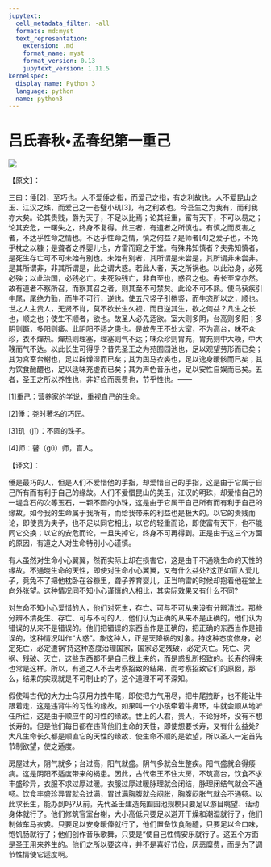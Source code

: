 ```yaml
---
jupytext:
  cell_metadata_filter: -all
  formats: md:myst
  text_representation:
    extension: .md
    format_name: myst
    format_version: 0.13
    jupytext_version: 1.11.5
kernelspec:
  display_name: Python 3
  language: python
  name: python3
---
```

# 吕氏春秋&#8226;孟春纪第一重己

![](image/cover.jpg)

【原文】：

三曰：倕[2]，至巧也。人不爱倕之指，而爱己之指，有之利故也。人不爱昆山之玉、江汉之珠，而爱己之一苍璧小玑[3]，有之利故也。今吾生之为我有，而利我亦大矣。论其贵贱，爵为天子，不足以比焉；论其轻重，富有天下，不可以易之；论其安危，一曙失之，终身不复得。此三者，有道者之所慎也。有慎之而反害之者，不达乎性命之情也。不达乎性命之情，慎之何益？是师者[4]之爱子也，不免乎枕之以糠；是聋者之养婴儿也，方雷而窥之于堂。有殊弗知慎者？夫弗知慎者，是死生存亡可不可未始有别也。未始有别者，其所谓是未尝是，其所谓非未尝非。是其所谓非，非其所谓是，此之谓大惑。若此人者，天之所祸也。以此治身，必死必殃；以此治国，必残必亡。夫死殃残亡，非自至也，惑召之也。寿长至常亦然。故有道者不察所召，而察其召之者，则其至不可禁矣。此论不可不熟。使乌获疾引牛尾，尾绝力勯，而牛不可行，逆也。使五尺竖子引棬竖，而牛恣所以之，顺也。世之人主贵人，无贤不肖，莫不欲长生久视，而日逆其生，欲之何益？凡生之长也，顺之也；使生不顺者，欲也。故圣人必先适欲。室大则多阴，台高则多阳；多阴则蹶，多阳则痿。此阴阳不适之患也。是故先王不处大室，不为高台，味不众珍，衣不燀热。燀热则理塞，理塞则气不达；味众珍则胃充，胃充则中大鞔，中大鞔而气不达。以此长生可得乎？昔先圣王之为苑囿园池也，足以观望劳形而已矣；其为宫室台榭也，足以辟燥湿而已矣；其为舆马衣裘也，足以逸身暖骸而已矣；其为饮食酏醴也，足以适味充虚而已矣；其为声色音乐也，足以安性自娱而已矣。五者，圣王之所以养性也，非好俭而恶费也，节乎性也。——

[1]重己：营养家的学说，重视自己的生命。

[2]倕：尧时著名的巧匠。

[3]玑（jī）：不圆的珠子。

[4]师：瞽（gǔ）师，盲人。

【译文】：

倕是最巧的人，但是人们不爱惜他的手指，却爱惜自己的手指，这是由于它属于自己所有而有利于自己的缘故。人们不爱惜昆山的美玉，江汉的明珠，却爱惜自己的一堤含石的次等玉石，一颗不圆的小珠，这是由于它属干自己所有而有利于自己的缘故。如今我的生命属于我所有，而给我带来的利益也是极大的。以它的贵贱而论，即使贵为夫子，也不足以同它相比，以它的轻重而论，即使富有天下，也不能同它交换；以它的安危而论，一旦失掉它，终身不可再得到。正是由于这三个方面的原因，有道之人对生命特别小心谨慎。

有人虽然对生命小心翼翼，然而实际上却在损害它，这是由干不通晓生命的天性的缘故。不通晓生命的天性，即使对生命小心翼翼，又有什么益处?这正如盲人爱儿子，竟免不了把他枕卧在谷糠里，聋子养育婴儿，正当响雷的时候却抱着他在堂上向外张望。这种情况同不知小心谨慎的人相比，其实际效果又有什么不同?

对生命不知小心爱惜的人，他们对死生，存亡、可与不可从来没有分辨清过。那些分辨不清死生、存亡、可与不可的人，他们认为正确的从来不是正确的，他们认为错误的从来不是错误的。他们把错误的东西当作是正确的，把正确的东西当作是错误的，这种情况叫作“大惑”。象这种人，正是天降祸的对象。持这种态度修身，必定死亡，必定遭祸’持这种态度治理国家，国家必定残破，必定灭亡。死亡、灾祸、残破、灭亡，这些东西都不是自己找上来的，而是惑乱所招致的。长寿的得来也常是这样。所以，有道之人不去考察招致的结果，而考察招致它们的原囡，那么，结果的实现就是不可制止的了。这个道理不可不深知。

假使叫古代的大力士乌获用力拽牛尾，即使把力气用尽，把牛尾拽断，也不能让牛跟着走，这是违背牛的习性的缘故。如果叫一个小孩牵着牛鼻环，牛就会顺从地听任所往，这是由于顺应牛的习性的缘故。世上的人君，贵人，不论好坏，没有不想长寿的。但是他们每日都在违背他们生命的天性，即使想要长寿，又有什么益处?大凡生命长久都是顺直它的天性的缘故．使生命不顺的是欲望，所以圣人一定首先节制欲望，使之适度。

房屋过大，阴气就多；台过高，阳气就盛。阴气多就会生整疾。阳气盛就会得痿病。这是阴阳不适度带来的祸患。因此，古代帝王不住大房，不筑高台，饮食不求丰盛珍异，衣服不求过厚过暖。衣服过厚过暖脉理就会闭结，脉理闭结气就会不通畅。饮食丰盛珍异胃就会过满，胃过满胸腹就会闷胀，胸腹闷胀气就会不通畅。以此求长生，能办到吗?从前，先代圣壬建造苑囿园池规模只要足以游目眺望、话动身体就行了。他们修筑官室台榭，大小高低只要足以避开干燥和潮湿就行了，他们制做车马衣裘。只要足以安身暖俸就行了，他们置备饮食酏醴，只要足以合口味，饱饥肠就行了；他们创作音乐歌舞，只要是“使自己性情安乐就行了。这五个方面是圣王用来养生的。他们之所以要这样，并不是喜好节俭，厌恶糜费，而是为了调节性情使它适度啊。



